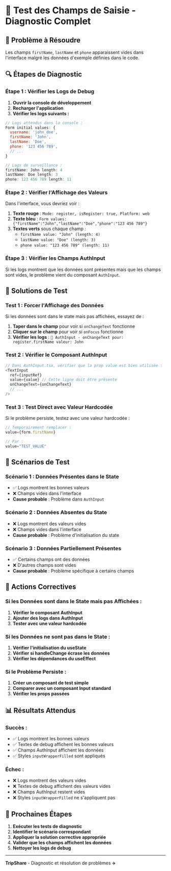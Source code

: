 # 🧪 Test des Champs de Saisie - Diagnostic Complet

## 🎯 **Problème à Résoudre**

Les champs `firstName`, `lastName` et `phone` apparaissent vides dans l'interface malgré les données d'exemple définies dans le code.

## 🔍 **Étapes de Diagnostic**

### **Étape 1 : Vérifier les Logs de Debug**

1. **Ouvrir la console de développement**
2. **Recharger l'application**
3. **Vérifier les logs suivants :**

```javascript
// Logs attendus dans la console :
Form initial values: {
  username: 'john_doe',
  firstName: 'John',
  lastName: 'Doe',
  phone: '123 456 789',
  // ...
}

// Logs de surveillance :
firstName: John length: 4
lastName: Doe length: 3
phone: 123 456 789 length: 11
```

### **Étape 2 : Vérifier l'Affichage des Valeurs**

Dans l'interface, vous devriez voir :

1. **Texte rouge** : `Mode: register, isRegister: true, Platform: web`
2. **Texte bleu** : `Form values: {"firstName":"John","lastName":"Doe","phone":"123 456 789"}`
3. **Textes verts** sous chaque champ :
   - `firstName value: "John" (length: 4)`
   - `lastName value: "Doe" (length: 3)`
   - `phone value: "123 456 789" (length: 11)`

### **Étape 3 : Vérifier les Champs AuthInput**

Si les logs montrent que les données sont présentes mais que les champs sont vides, le problème vient du composant `AuthInput`.

## 🔧 **Solutions de Test**

### **Test 1 : Forcer l'Affichage des Données**

Si les données sont dans le state mais pas affichées, essayez de :

1. **Taper dans le champ** pour voir si `onChangeText` fonctionne
2. **Cliquer sur le champ** pour voir si `onFocus` fonctionne
3. **Vérifier les logs** : `🎯 AuthInput - onChangeText pour: register.firstName valeur: John`

### **Test 2 : Vérifier le Composant AuthInput**

```typescript
// Dans AuthInput.tsx, vérifier que la prop value est bien utilisée :
<TextInput
  ref={inputRef}
  value={value} // Cette ligne doit être présente
  onChangeText={onChangeText}
  // ...
/>
```

### **Test 3 : Test Direct avec Valeur Hardcodée**

Si le problème persiste, testez avec une valeur hardcodée :

```typescript
// Temporairement remplacer :
value={form.firstName}

// Par :
value="TEST_VALUE"
```

## 📱 **Scénarios de Test**

### **Scénario 1 : Données Présentes dans le State**
- ✅ Logs montrent les bonnes valeurs
- ❌ Champs vides dans l'interface
- **Cause probable** : Problème dans `AuthInput`

### **Scénario 2 : Données Absentes du State**
- ❌ Logs montrent des valeurs vides
- ❌ Champs vides dans l'interface
- **Cause probable** : Problème d'initialisation du state

### **Scénario 3 : Données Partiellement Présentes**
- ✅ Certains champs ont des données
- ❌ D'autres champs sont vides
- **Cause probable** : Problème spécifique à certains champs

## 🎯 **Actions Correctives**

### **Si les Données sont dans le State mais pas Affichées :**

1. **Vérifier le composant AuthInput**
2. **Ajouter des logs dans AuthInput**
3. **Tester avec une valeur hardcodée**

### **Si les Données ne sont pas dans le State :**

1. **Vérifier l'initialisation du useState**
2. **Vérifier si handleChange écrase les données**
3. **Vérifier les dépendances du useEffect**

### **Si le Problème Persiste :**

1. **Créer un composant de test simple**
2. **Comparer avec un composant Input standard**
3. **Vérifier les props passées**

## 📊 **Résultats Attendus**

### **Succès :**
- ✅ Logs montrent les bonnes valeurs
- ✅ Textes de debug affichent les bonnes valeurs
- ✅ Champs AuthInput affichent les données
- ✅ Styles `inputWrapperFilled` sont appliqués

### **Échec :**
- ❌ Logs montrent des valeurs vides
- ❌ Textes de debug affichent des valeurs vides
- ❌ Champs AuthInput restent vides
- ❌ Styles `inputWrapperFilled` ne s'appliquent pas

## 🔄 **Prochaines Étapes**

1. **Exécuter les tests de diagnostic**
2. **Identifier le scénario correspondant**
3. **Appliquer la solution corrective appropriée**
4. **Valider que les champs affichent les données**
5. **Nettoyer les logs de debug**

---

**TripShare** - Diagnostic et résolution de problèmes ✈️
